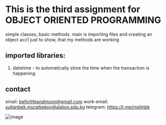 # This is the third assignment for OBJECT ORIENTED PROGRAMMING

simple classes, basic methods. main is importing files and creating an object acc1 just to show, that my methods are working

## imported libraries:
1. datetime - to automatically store the time when the transaction is happening

## contact
email: beforlifeandmoon@gmail.com
work-email: sultanbek.muratbekov@alatoo.edu.kg
telegram: https://t.me/msltnbk

![image](https://github.com/user-attachments/assets/76fcbb57-677e-4298-a379-76faa43d1d84)
